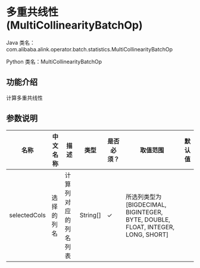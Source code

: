 # 多重共线性 (MultiCollinearityBatchOp)
Java 类名：com.alibaba.alink.operator.batch.statistics.MultiCollinearityBatchOp

Python 类名：MultiCollinearityBatchOp


## 功能介绍

计算多重共线性

## 参数说明


| 名称 | 中文名称 | 描述 | 类型 | 是否必须？ | 取值范围 | 默认值 |
| --- | --- | --- | --- | --- | --- | --- |
| selectedCols | 选择的列名 | 计算列对应的列名列表 | String[] | ✓ | 所选列类型为 [BIGDECIMAL, BIGINTEGER, BYTE, DOUBLE, FLOAT, INTEGER, LONG, SHORT] |  |

